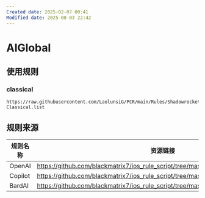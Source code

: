 ```yaml
---
Created date: 2025-02-07 00:41
Modified date: 2025-08-03 22:42
---
```

# AIGlobal

## 使用规则

### classical

```
https://raw.githubusercontent.com/LaolunsiG/PCR/main/Rules/Shadowrocket/AIGlobal/AIGlobal-Classical.list
```

## 规则来源

| 规则名称    | 资源链接                                                                                  |
| ------- | ------------------------------------------------------------------------------------- |
| OpenAI  | https://github.com/blackmatrix7/ios_rule_script/tree/master/rule/Shadowrocket/OpenAI  |
| Copilot | https://github.com/blackmatrix7/ios_rule_script/tree/master/rule/Shadowrocket/Copilot |
| BardAI  | https://github.com/blackmatrix7/ios_rule_script/tree/master/rule/Shadowrocket/BardAI  |